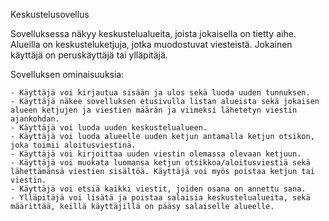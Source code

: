 Keskustelusovellus

Sovelluksessa näkyy keskustelualueita, joista jokaisella on tietty aihe. Alueilla on keskusteluketjuja, jotka muodostuvat viesteistä. Jokainen käyttäjä on peruskäyttäjä tai ylläpitäjä.

Sovelluksen ominaisuuksia:

    - Käyttäjä voi kirjautua sisään ja ulos sekä luoda uuden tunnuksen.
    - Käyttäjä näkee sovelluksen etusivulla listan alueista sekä jokaisen alueen ketjujen ja viestien määrän ja viimeksi lähetetyn viestin ajankohdan.
    - Käyttäjä voi luoda uuden keskustelualueen.
    - Käyttäjä voi luoda alueelle uuden ketjun antamalla ketjun otsikon, joka toimii aloitusviestinä.
    - Käyttäjä voi kirjoittaa uuden viestin olemassa olevaan ketjuun.
    - Käyttäjä voi muokata luomansa ketjun otsikkoa/aloitusviestiä sekä lähettämänsä viestien sisältöä. Käyttäjä voi myös poistaa ketjun tai viestin.
    - Käyttäjä voi etsiä kaikki viestit, joiden osana on annettu sana.
    - Ylläpitäjä voi lisätä ja poistaa salaisia keskustelualueita, sekä määrittää, keillä käyttäjillä on pääsy salaiselle alueelle.

